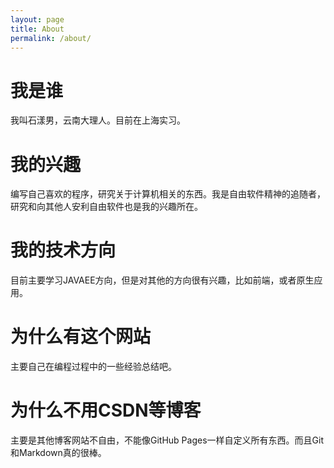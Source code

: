 ```yaml
---
layout: page
title: About
permalink: /about/
---
```


# 我是谁

我叫石漾男，云南大理人。目前在上海实习。

# 我的兴趣

编写自己喜欢的程序，研究关于计算机相关的东西。我是自由软件精神的追随者，研究和向其他人安利自由软件也是我的兴趣所在。

# 我的技术方向

目前主要学习JAVAEE方向，但是对其他的方向很有兴趣，比如前端，或者原生应用。

# 为什么有这个网站

主要自己在编程过程中的一些经验总结吧。

# 为什么不用CSDN等博客

主要是其他博客网站不自由，不能像GitHub Pages一样自定义所有东西。而且Git和Markdown真的很棒。
